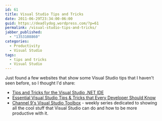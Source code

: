 ```yaml
---
id: 61
title: Visual Studio Tips and Tricks
date: 2011-06-29T23:34:00-06:00
guid: https://deadlydog.wordpress.com/?p=61
permalink: /visual-studio-tips-and-tricks/
jabber_published:
  - "1353108860"
categories:
  - Productivity
  - Visual Studio
tags:
  - tips and tricks
  - Visual Studio
---
```


Just found a few websites that show some Visual Studio tips that I haven't seen before, so I thought I'd share:

- [Tips and Tricks for the Visual Studio .NET IDE](http://www.codeproject.com/KB/tips/VSnetIDETipsAndTricks.aspx)
- [Essential Visual Studio Tips & Tricks that Every Developer Should Know](http://stephenwalther.com/blog/archive/2008/10/21/essential-visual-studio-tips-amp-tricks-that-every-developer-should-know.aspx)
- [Channel 9's Visual Studio Toolbox](http://channel9.msdn.com/Shows/Visual-Studio-Toolbox) - weekly series dedicated to showing all the cool stuff that Visual Studio can do and how to be more productive with it.

